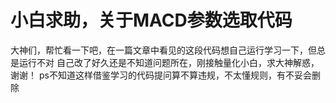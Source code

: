 # 小白求助，关于MACD参数选取代码

大神们，帮忙看一下吧，在一篇文章中看见的这段代码想自己运行学习一下，但总是运行不对
自己改了好久还是不知道问题所在，刚接触量化小白，求大神解惑，谢谢！
ps不知道这样借鉴学习的代码提问算不算违规，不太懂规则，有不妥会删除